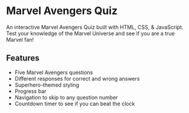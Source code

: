 # Marvel Avengers Quiz

An interactive Marvel Avengers Quiz built with HTML, CSS, & JavaScript. Test your knowledge of the Marvel Universe and see if you are a true Marvel fan!

## Features

- Five Marvel Avengers questions
- Different responses for correct and wrong answers
- Superhero-themed styling
- Progress bar
- Navigation to skip to any question number
- Countdown timer to see if you can beat the clock
